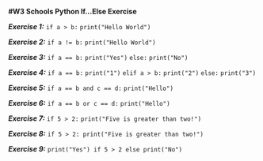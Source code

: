 **#W3 Schools Python If...Else Exercise**

***Exercise 1:*** 
`if a > b:`
  `print("Hello World")`


***Exercise 2:***
`if a != b:`
  `print("Hello World")`


***Exercise 3:***
`if a == b:`
  `print("Yes")`
`else:`
  `print("No")`


***Exercise 4:***
`if a == b:`
  `print("1")`
`elif a > b:`
  `print("2")`
`else:`
  `print("3")`


***Exercise 5:***
`if a == b and c == d:`
  `print("Hello")`


***Exercise 6:***
`if a == b or c == d:`
  `print("Hello")`


***Exercise 7:***
`if 5 > 2:`
  `print("Five is greater than two!")`


***Exercise 8:***
`if 5 > 2: print("Five is greater than two!")`

***Exercise 9:***
`print("Yes") if 5 > 2 else print("No")`